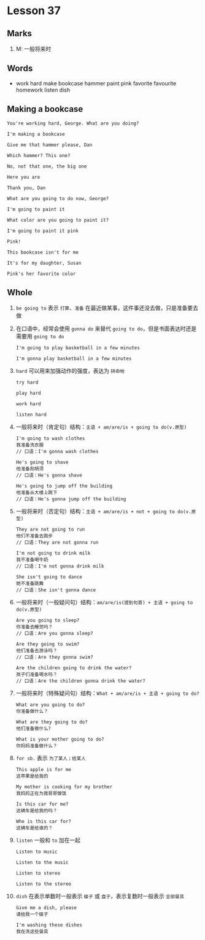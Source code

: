 # Lesson 37

## Marks

1. M: 一般将来时

## Words

- work hard make bookcase hammer paint pink favorite favourite homework listen dish

## Making a bookcase

```
You're working hard, George. What are you doing?

I'm making a bookcase

Give me that hammer please, Dan

Which hammer? This one?

No, not that one, the big one

Here you are

Thank you, Dan

What are you going to do now, George?

I'm going to paint it

What color are you going to paint it?

I'm going to paint it pink

Pink!

This bookcase isn't for me

It's for my daughter, Susan

Pink's her favorite color
```

## Whole

1. `be going to` 表示 `打算`、`准备` 在最近做某事，这件事还没去做，只是准备要去做

2. 在口语中，经常会使用 `gonna do` 来替代 `going to do`，但是书面表达时还是需要用 `going to do`

   ```
   I'm going to play basketball in a few minutes

   I'm gonna play basketball in a few minutes
   ```

3. `hard` 可以用来加强动作的强度，表达为 `拼命地`

   ```
   try hard

   play hard

   work hard

   listen hard
   ```

4. 一般将来时（肯定句）结构：`主语 + am/are/is + going to do(v.原型)`

   ```
   I'm going to wash clothes
   我准备洗衣服
   // 口语：I'm gonna wash clothes

   He's going to shave
   他准备刮胡须
   // 口语：He's gonna shave

   He's going to jump off the building
   他准备从大楼上跳下
   // 口语：He's gonna jump off the building
   ```

5. 一般将来时（否定句）结构：`主语 + am/are/is + not + going to do(v.原型)`

   ```
   They are not going to run
   他们不准备去跑步
   // 口语：They are not gonna run

   I'm not going to drink milk
   我不准备喝牛奶
   // 口语：I'm not gonna drink milk

   She isn't going to dance
   她不准备跳舞
   // 口语：She isn't gonna dance
   ```

6. 一般将来时（一般疑问句）结构：`am/are/is(提到句首) + 主语 + going to do(v.原型)`

   ```
   Are you going to sleep?
   你准备去睡觉吗？
   // 口语：Are you gonna sleep?

   Are they going to swim?
   他们准备去游泳吗？
   // 口语：Are they gonna swim?

   Are the children going to drink the water?
   孩子们准备喝水吗？
   // 口语：Are the children gonna drink the water?
   ```

7. 一般将来时（特殊疑问句）结构：`What + am/are/is + 主语 + going to do?`

   ```
   What are you going to do?
   你准备做什么？

   What are they going to do?
   他们准备做什么?

   What is your mother going to do?
   你妈妈准备做什么？
   ```

8. `for sb.` 表示 `为了某人；给某人`

   ```
   This apple is for me
   这苹果是给我的

   My mother is cooking for my brother
   我妈妈正在为我哥哥做饭

   Is this car for me?
   这辆车是给我的吗？

   Who is this car for?
   这辆车是给谁的？
   ```

9. `listen` 一般和 `to` 加在一起

   ```
   Listen to music

   Listen to the music

   Listen to stereo

   Listen to the stereo
   ```

10. `dish` 在表示单数时一般表示 `碟子` 或 `盘子`，表示复数时一般表示 `全部餐具`

    ```
    Give me a dish, please
    请给我一个碟子

    I'm washing these dishes
    我在洗这些餐具
    ```

